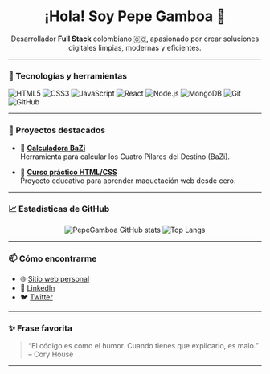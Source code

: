 <h1 align="center">¡Hola! Soy Pepe Gamboa 👋</h1>

<p align="center">
Desarrollador <strong>Full Stack</strong> colombiano 🇨🇴, apasionado por crear soluciones digitales limpias, modernas y eficientes.
</p>

---

### 🚀 Tecnologías y herramientas

![HTML5](https://img.shields.io/badge/html5-%23E34F26.svg?style=for-the-badge&logo=html5&logoColor=white)
![CSS3](https://img.shields.io/badge/css3-%231572B6.svg?style=for-the-badge&logo=css3&logoColor=white)
![JavaScript](https://img.shields.io/badge/javascript-%23F7DF1E.svg?style=for-the-badge&logo=javascript&logoColor=black)
![React](https://img.shields.io/badge/react-%2320232a.svg?style=for-the-badge&logo=react&logoColor=%2361DAFB)
![Node.js](https://img.shields.io/badge/node.js-%2343853D.svg?style=for-the-badge&logo=node.js&logoColor=white)
![MongoDB](https://img.shields.io/badge/mongodb-%2347A248.svg?style=for-the-badge&logo=mongodb&logoColor=white)
![Git](https://img.shields.io/badge/git-%23F05033.svg?style=for-the-badge&logo=git&logoColor=white)
![GitHub](https://img.shields.io/badge/github-%23121011.svg?style=for-the-badge&logo=github&logoColor=white)

---

### 📌 Proyectos destacados

- 🧮 [**Calculadora BaZi**](https://github.com/PepeGamboa/Calculadora-BaZi)  
  Herramienta para calcular los Cuatro Pilares del Destino (BaZi).

- 🧱 [**Curso práctico HTML/CSS**](https://github.com/PepeGamboa/curso-practico-html-css)  
  Proyecto educativo para aprender maquetación web desde cero.

---

### 📈 Estadísticas de GitHub

<div align="center">

![PepeGamboa GitHub stats](https://github-readme-stats.vercel.app/api?username=PepeGamboa&show_icons=true&theme=radical&hide=prs)
![Top Langs](https://github-readme-stats.vercel.app/api/top-langs/?username=PepeGamboa&layout=compact&theme=radical)

</div>

---

### 📫 Cómo encontrarme

- 🌐 [Sitio web personal](https://pepegamboa.dev)
- 💼 [LinkedIn](https://www.linkedin.com/in/pepegamboa/)
- 🐦 [Twitter](https://twitter.com/pepegamboa)

---

### ✨ Frase favorita

> “El código es como el humor. Cuando tienes que explicarlo, es malo.” – Cory House

---

